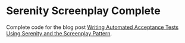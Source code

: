 # Serenity Screenplay Complete

Complete code for the blog post [Writing Automated Acceptance Tests Using Serenity and the Screenplay Pattern](https://www.rubicon-world.com/blog/2019/09/writing-automated-acceptance-tests-using-serenity-and-the-screenplay-pattern/).
